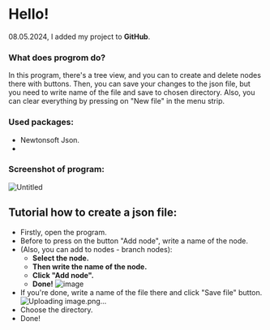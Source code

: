 # Hello!
08.05.2024, I added my project to **GitHub**.

### What does progrom do?
In this program, there's a tree view, and you can to create and delete nodes there with buttons. Then, you can save your changes to the json file, but you need to write name of the file and save to chosen directory. Also, you can clear everything by pressing on "New file" in the menu strip.

### Used packages:
- Newtonsoft Json.
- 
### Screenshot of program:
![Untitled](https://github.com/MaxDubinsky/json-manager/assets/112071690/6d618d22-a044-48a4-ba21-e2de8a4ab301)



## Tutorial how to create a json file:
- Firstly, open the program.
- Before to press on the button "Add node", write a name of the node.
- (Also, you can add to nodes - branch nodes):
    - **Select the node.**
    - **Then write the name of the node.**
    - **Click "Add node".**
    - **Done!**
  ![image](https://github.com/MaxDubinsky/json-manager/assets/112071690/b616dc96-d499-41cf-a6ba-a4295a60633b)
- If you're done, write a name of the file there and click "Save file" button.![Uploading image.png…]()
- Choose the directory.
- Done!
